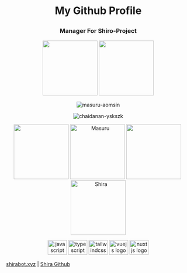 # <p align="center">My Github Profile</p>
### <p align="center">Manager For Shiro-Project</p>

<p align="center">
<img height="150px" src="https://lanyard-profile-readme.vercel.app/api/527383789475856426" />
<img height="150px" src="https://lanyard-profile-readme.vercel.app/api/615101404822110209" />
</p>
<p align="center"> <img src="https://count.getloli.com/get/@masuru-aomsin?theme=rule34" alt="masuru-aomsin" /> </p>
<p align="center"> <img src="https://count.getloli.com/get/@chaidanan-yskszk?theme=gelbooru" alt="chaidanan-yskszk" /> </p>

<p align="center">
   <img height="150px" src="https://github-readme-stats.vercel.app/api?username=masuru-aomsin&show_icons=true&count_private=true&theme=dracula" />&nbsp;<img height="150px" src="https://github-readme-stats.vercel.app/api/top-langs/?username=masuru-aomsin&layout=compact&count_private=true&theme=dracula" alt="Masuru" />
   <img height="150px" src="https://github-readme-stats.vercel.app/api?username=chaidanan-yskszk&show_icons=true&count_private=true&theme=dracula" />&nbsp;<img height="150px" src="https://github-readme-stats.vercel.app/api/top-langs/?username=chaidanan-yskszk&layout=compact&count_private=true&theme=dracula" alt="Shira" />
</p>

<div align="center">
  <img src="https://cdn.jsdelivr.net/gh/devicons/devicon/icons/javascript/javascript-original.svg" height="40" width="52" alt="javascript logo"  />
  <img src="https://cdn.jsdelivr.net/gh/devicons/devicon/icons/typescript/typescript-original.svg" height="40" width="52" alt="typescript logo"  />
  <img src="https://cdn.jsdelivr.net/gh/devicons/devicon/icons/tailwindcss/tailwindcss-plain.svg" height="40" width="52" alt="tailwindcss logo"  />
  <img src="https://cdn.jsdelivr.net/gh/devicons/devicon/icons/vuejs/vuejs-original.svg" height="40" width="52" alt="vuejs logo"  />
  <img src="https://cdn.jsdelivr.net/gh/devicons/devicon/icons/nuxtjs/nuxtjs-original.svg" height="40" width="52" alt="nuxtjs logo"  />
</div>

[shirabot.xyz](https://shirabot.xyz) | [Shira Github](https://github.com/ShiroTeam-Project/)
